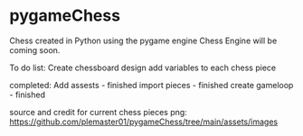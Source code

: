# pygameChess
Chess created in Python using the pygame engine
Chess Engine will be coming soon.

To do list: 
	Create chessboard design
	add variables to each chess piece
 
completed:
	Add assests - finished
	import pieces - finished
	create gameloop - finished

source and credit for current chess pieces png:
https://github.com/plemaster01/pygameChess/tree/main/assets/images


